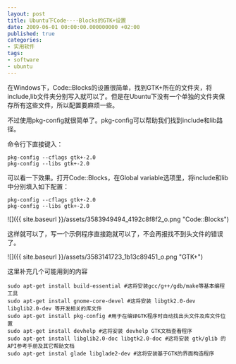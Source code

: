```yaml
---
layout: post
title: Ubuntu下Code----Blocks的GTK+设置
date: 2009-06-01 00:00:00.000000000 +02:00
published: true
categories:
- 实用软件
tags:
- software
- ubuntu
---
```


在Windows下，Code::Blocks的设置很简单，找到GTK+所在的文件夹，将include,lib文件夹分别写入就可以了。但是在Ubuntu下没有一个单独的文件夹保存所有这些文件，所以配置要麻烦一些。

不过使用pkg-config就很简单了。pkg-config可以帮助我们找到include和lib路径。

命令行下直接键入：

    pkg-config --cflags gtk+-2.0
    pkg-config --libs gtk+-2.0

可以看一下效果。打开Code::Blocks，在Global variable选项里，将include和lib中分别填入如下配置：

    pkg-config --cflags gtk+-2.0
    pkg-config --libs gtk+-2.0

![]({{ site.baseurl }}/assets/3583949494_4192c8f8f2_o.png "Code::Blocks")

这样就可以了，写一个示例程序直接跑就可以了，不会再报找不到头文件的错误了。

![]({{ site.baseurl }}/assets/3583141723_1b13c89451_o.png "GTK+")

这里补充几个可能用到的内容

    sudo apt-get install build-essential #这将安装gcc/g++/gdb/make等基本编程工具
    sudo apt-get install gnome-core-devel #这将安装 libgtk2.0-dev libglib2.0-dev 等开发相关的库文件
    sudo apt-get install pkg-config #用于在编译GTK程序时自动找出头文件及库文件位置
    sudo apt-get install devhelp #这将安装 devhelp GTK文档查看程序
    sudo apt-get install libglib2.0-doc libgtk2.0-doc #这将安装 gtk/glib 的API参考手册及其它帮助文档
    sudo apt-get instal glade libglade2-dev #这将安装基于GTK的界面构造程序
